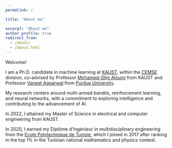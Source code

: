 ```yaml
---
permalink: /

title: "About me"

excerpt: "About me"
author_profile: true
redirect_from: 
  - /about/
  - /about.html
---
```



Welcome! 

I am a Ph.D. candidate in machine learning at [KAUST](https://www.kaust.edu.sa/en/), within the [CEMSE](https://cemse.kaust.edu.sa/) division, co-advised by Professor [Mohamed-Slim Alouini](https://scholar.google.com/citations?user=HqIyyXcAAAAJ&hl=en) from KAUST and Professor [Vaneet Aggarwal](https://scholar.google.com/citations?user=Tu4lmGwAAAAJ&hl=en) from [Purdue University](https://www.purdue.edu/). 

My research centers around multi-armed bandits, reinforcement learning, and neural networks, with a commitment to exploring intelligence and contributing to the advancement of AI.

In 2022, I attained my Master of Science in electrical and computer engineering from KAUST. 

In 2020, I earned my Diplôme d’Ingénieur in multidisciplinary engineering from the [Ecole Polytechnique de Tunisie](https://en.wikipedia.org/wiki/Tunisia_Polytechnic_School), which I joined in 2017 after ranking in the top 1% in the Tunisian national mathematics and physics contest.